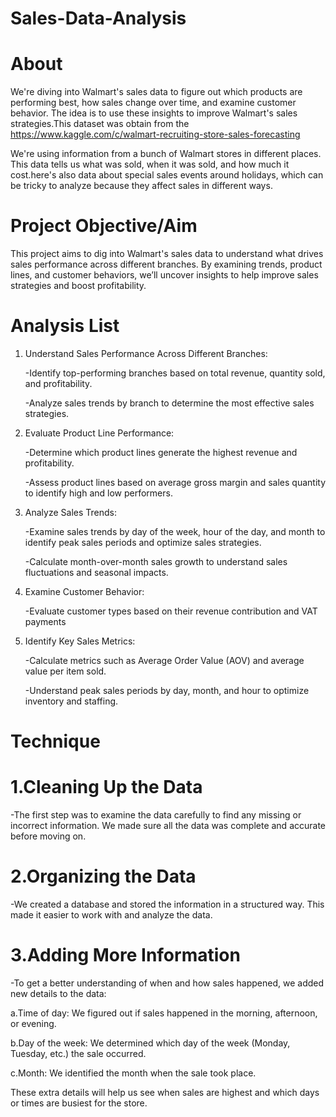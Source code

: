 # Sales-Data-Analysis
# About
We're diving into Walmart's sales data to figure out which products are performing best, how sales change over time, and examine customer behavior. The idea is to use these insights to improve Walmart's sales strategies.This dataset was obtain from the https://www.kaggle.com/c/walmart-recruiting-store-sales-forecasting

We're using information from a bunch of Walmart stores in different places. This data tells us what was sold, when it was sold, and how much it cost.here's also data about special sales events around holidays, which can be tricky to analyze because they affect sales in different ways.
# Project Objective/Aim
This project aims to dig into Walmart's sales data to understand what drives sales performance across different branches. By examining trends, product lines, and customer behaviors, we’ll uncover insights to help improve sales strategies and boost profitability.

# Analysis List

1. Understand Sales Performance Across Different Branches:

   -Identify top-performing branches based on total revenue, quantity sold, and profitability.
   
   -Analyze sales trends by branch to determine the most effective sales strategies.

2. Evaluate Product Line Performance:
   
   -Determine which product lines generate the highest revenue and profitability.
   
   -Assess product lines based on average gross margin and sales quantity to identify high and low performers.

3. Analyze Sales Trends:

   -Examine sales trends by day of the week, hour of the day, and month to identify peak sales periods and optimize sales strategies.

   -Calculate month-over-month sales growth to understand sales fluctuations and seasonal impacts.

4. Examine Customer Behavior:

   -Evaluate customer types based on their revenue contribution and VAT payments

5. Identify Key Sales Metrics:

   -Calculate metrics such as Average Order Value (AOV) and average value per item sold.

   -Understand peak sales periods by day, month, and hour to optimize inventory and staffing.


# Technique
# 1.Cleaning Up the Data

-The first step was to examine the data carefully to find any missing or incorrect information. We made sure all the data was complete and accurate before moving on.

# 2.Organizing the Data

-We created a database and stored the information in a structured way. This made it easier to work with and analyze the data.

# 3.Adding More Information

-To get a better understanding of when and how sales happened, we added new details to the data:

a.Time of day: We figured out if sales happened in the morning, afternoon, or evening.

b.Day of the week: We determined which day of the week (Monday, Tuesday, etc.) the sale occurred.

c.Month: We identified the month when the sale took place.

These extra details will help us see when sales are highest and which days or times are busiest for the store.

